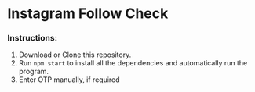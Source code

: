 <h1>Instagram Follow Check</h1>

<div>
  <h3>Instructions:</h3>
  <ol>
    <li>Download or Clone this repository.</li>
    <li>Run <code>npm start</code> to install all the dependencies and automatically run the program.</li>
    <li>Enter OTP manually, if required</li>
  </ol>
</div>

